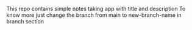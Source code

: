 This repo contains simple notes taking app with title and description
To know more just change the branch from main to new-branch-name in branch section
